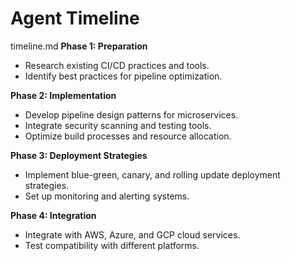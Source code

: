 # Agent Timeline

timeline.md
**Phase 1: Preparation**
- Research existing CI/CD practices and tools.
- Identify best practices for pipeline optimization.

**Phase 2: Implementation**
- Develop pipeline design patterns for microservices.
- Integrate security scanning and testing tools.
- Optimize build processes and resource allocation.

**Phase 3: Deployment Strategies**
- Implement blue-green, canary, and rolling update deployment strategies.
- Set up monitoring and alerting systems.

**Phase 4: Integration**
- Integrate with AWS, Azure, and GCP cloud services.
- Test compatibility with different platforms.

###